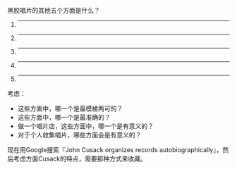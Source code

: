 黑胶唱片的其他五个方面是什么？

1. ___
2. ___
3. ___
4. ___
5. ___

考虑：

- 这些方面中，哪一个是最模棱两可的？
- 这些方面中，哪一个是最准确的？
- 做一个唱片店，这些方面中，哪一个是有意义的？
- 对于个人收集唱片，哪些方面会是有意义的？

现在用Google搜索『John Cusack organizes records autobiographically』，然后考虑方面Cusack的特点，需要那种方式来收藏。
